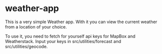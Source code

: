 # weather-app
This is a very simple Weather app. With it you can view the current weather from a location of your choice.

To use it, you need to fetch for yourself api keys for MapBox and Weatherstack. 
Input your keys in src/utilities/forecast and src/utilities/geocode.

